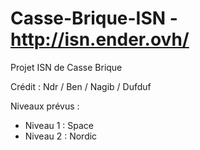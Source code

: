 # Casse-Brique-ISN - http://isn.ender.ovh/

Projet ISN de Casse Brique

Crédit :
Ndr / 
Ben / 
Nagib / 
Dufduf

Niveaux prévus :
  - Niveau 1 : Space
  - Niveau 2 : Nordic

